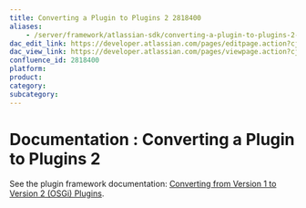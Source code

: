 ```yaml
---
title: Converting a Plugin to Plugins 2 2818400
aliases:
    - /server/framework/atlassian-sdk/converting-a-plugin-to-plugins-2-2818400.html
dac_edit_link: https://developer.atlassian.com/pages/editpage.action?cjm=wozere&pageId=2818400
dac_view_link: https://developer.atlassian.com/pages/viewpage.action?cjm=wozere&pageId=2818400
confluence_id: 2818400
platform:
product:
category:
subcategory:
---
```

# Documentation : Converting a Plugin to Plugins 2

See the plugin framework documentation: [Converting from Version 1 to Version 2 (OSGi) Plugins](/server/framework/atlassian-sdk/converting-from-version-1-to-version-2-osgi-plugins).


















































































































































































































































































































